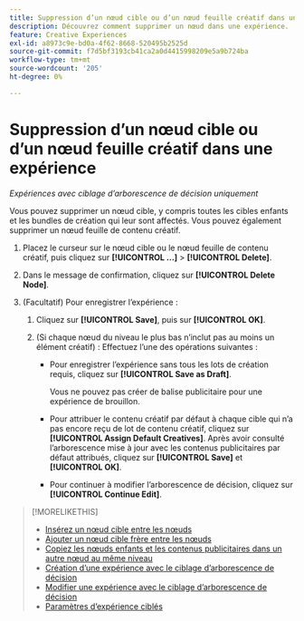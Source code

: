 ```yaml
---
title: Suppression d’un nœud cible ou d’un nœud feuille créatif dans une expérience
description: Découvrez comment supprimer un nœud dans une expérience.
feature: Creative Experiences
exl-id: a8973c9e-bd0a-4f62-8668-520495b2525d
source-git-commit: f7d5bf3193cb41ca2a0d4415998209e5a9b724ba
workflow-type: tm+mt
source-wordcount: '205'
ht-degree: 0%

---
```


# Suppression d’un nœud cible ou d’un nœud feuille créatif dans une expérience

*Expériences avec ciblage d’arborescence de décision uniquement*

Vous pouvez supprimer un nœud cible, y compris toutes les cibles enfants et les bundles de création qui leur sont affectés. Vous pouvez également supprimer un nœud feuille de contenu créatif.

<!-- 1. [ways to get to the decision tree] -->

1. Placez le curseur sur le nœud cible ou le nœud feuille de contenu créatif, puis cliquez sur **[!UICONTROL ...]** > **[!UICONTROL Delete]**.

1. Dans le message de confirmation, cliquez sur **[!UICONTROL Delete Node]**.

1. (Facultatif) Pour enregistrer l’expérience :

   1. Cliquez sur **[!UICONTROL Save]**, puis sur **[!UICONTROL OK]**.

   1. (Si chaque nœud du niveau le plus bas n’inclut pas au moins un élément créatif) : Effectuez l’une des opérations suivantes :

      * Pour enregistrer l’expérience sans tous les lots de création requis, cliquez sur **[!UICONTROL Save as Draft]**.

        Vous ne pouvez pas créer de balise publicitaire pour une expérience de brouillon.

      * Pour attribuer le contenu créatif par défaut à chaque cible qui n’a pas encore reçu de lot de contenu créatif, cliquez sur **[!UICONTROL Assign Default Creatives]**. Après avoir consulté l’arborescence mise à jour avec les contenus publicitaires par défaut attribués, cliquez sur **[!UICONTROL Save]** et **[!UICONTROL OK]**.

      * Pour continuer à modifier l’arborescence de décision, cliquez sur **[!UICONTROL Continue Edit]**.

>[!MORELIKETHIS]
>
>* [Insérez un nœud cible entre les nœuds](experience-target-node-add-inner.md)
>* [Ajouter un nœud cible frère entre les nœuds](experience-target-node-add-sibling.md)
>* [Copiez les nœuds enfants et les contenus publicitaires dans un autre nœud au même niveau](experience-target-node-copy.md)
>* [Création d’une expérience avec le ciblage d’arborescence de décision](experience-create-targeting.md)
>* [Modifier une expérience avec le ciblage d’arborescence de décision](experience-edit-targeting.md)
>* [Paramètres d’expérience ciblés](experience-settings-targeting.md)
